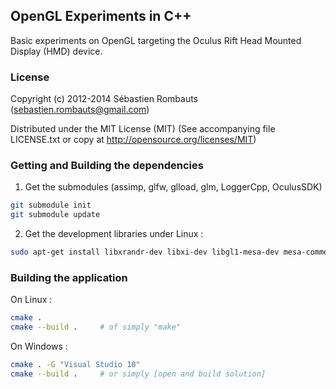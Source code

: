 OpenGL Experiments in C++
-------------------------

Basic experiments on OpenGL targeting the Oculus Rift Head Mounted Display (HMD) device.

### License

Copyright (c) 2012-2014 Sébastien Rombauts (sebastien.rombauts@gmail.com)

Distributed under the MIT License (MIT) (See accompanying file LICENSE.txt
or copy at http://opensource.org/licenses/MIT)

### Getting and Building the dependencies

1. Get the submodules (assimp, glfw, glload, glm, LoggerCpp, OculusSDK)

```bash
git submodule init
git submodule update
```

2. Get the development libraries under Linux :

```bash
sudo apt-get install libxrandr-dev libxi-dev libgl1-mesa-dev mesa-common-dev libudev-dev
```

### Building the application

On Linux :

```bash
cmake .
cmake --build .     # of simply "make"
```

On Windows :

```bash
cmake . -G "Visual Studio 10"
cmake --build .     # or simply [open and build solution]
```
